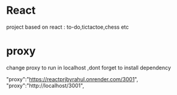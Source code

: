 # React

project based on react : to-do,tictactoe,chess etc

# proxy

change proxy to run in localhost ,dont forget to install dependency

"proxy":"https://reactprjbyrahul.onrender.com/3001",
"proxy":"http://localhost/3001",
